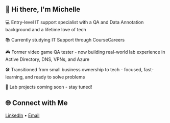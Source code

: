 ## 👋 Hi there, I'm Michelle

💻 Entry-level IT support specialist with a QA and Data Annotation background and a lifetime love of tech

📚 Currently studying IT Support through CourseCareers

🎮 Former video game QA tester - now building real-world lab experience in Active Directory, DNS, VPNs, and Azure

🛠️ Transitioned from small business ownership to tech - focused, fast-learning, and ready to solve problems

📂 Lab projects coming soon - stay tuned!

## 🌐 Connect with Me
[LinkedIn](https://www.linkedin.com/in/michelle-chiafala-62479b375/) • [Email](mailto:mlchiafala@gmail.com)
